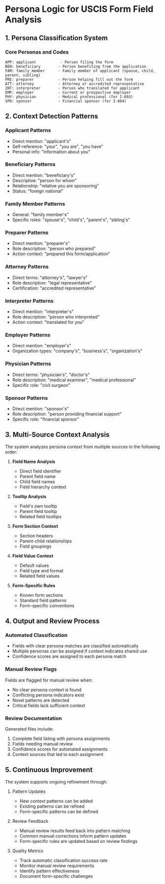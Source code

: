 # Persona Logic for USCIS Form Field Analysis

## 1. Persona Classification System

### Core Personas and Codes
```
APP: applicant           - Person filing the form
BEN: beneficiary        - Person benefiting from the application
FAM: family_member      - Family member of applicant (spouse, child, parent, sibling)
PRE: preparer           - Person helping fill out the form
ATT: attorney           - Attorney or accredited representative
INT: interpreter        - Person who translated for applicant
EMP: employer           - Current or prospective employer
PHY: physician          - Medical professional (for I-693)
SPO: sponsor            - Financial sponsor (for I-864)
```

## 2. Context Detection Patterns

### Applicant Patterns
- Direct mention: "applicant's"
- Self-reference: "your", "you are", "you have"
- Personal info: "information about you"

### Beneficiary Patterns
- Direct mention: "beneficiary's"
- Descriptive: "person for whom"
- Relationship: "relative you are sponsoring"
- Status: "foreign national"

### Family Member Patterns
- General: "family member's"
- Specific roles: "spouse's", "child's", "parent's", "sibling's"

### Preparer Patterns
- Direct mention: "preparer's"
- Role description: "person who prepared"
- Action context: "prepared this form/application"

### Attorney Patterns
- Direct terms: "attorney's", "lawyer's"
- Role description: "legal representative"
- Certification: "accredited representative"

### Interpreter Patterns
- Direct mention: "interpreter's"
- Role description: "person who interpreted"
- Action context: "translated for you"

### Employer Patterns
- Direct mention: "employer's"
- Organization types: "company's", "business's", "organization's"

### Physician Patterns
- Direct terms: "physician's", "doctor's"
- Role description: "medical examiner", "medical professional"
- Specific role: "civil surgeon"

### Sponsor Patterns
- Direct mention: "sponsor's"
- Role description: "person providing financial support"
- Specific role: "financial sponsor"

## 3. Multi-Source Context Analysis

The system analyzes persona context from multiple sources in the following order:

1. **Field Name Analysis**
   - Direct field identifier
   - Parent field name
   - Child field names
   - Field hierarchy context

2. **Tooltip Analysis**
   - Field's own tooltip
   - Parent field tooltip
   - Related field tooltips

3. **Form Section Context**
   - Section headers
   - Parent-child relationships
   - Field groupings

4. **Field Value Context**
   - Default values
   - Field type and format
   - Related field values

5. **Form-Specific Rules**
   - Known form sections
   - Standard field patterns
   - Form-specific conventions

## 4. Output and Review Process

### Automated Classification
- Fields with clear persona matches are classified automatically
- Multiple personas can be assigned if context indicates shared use
- Confidence scores are assigned to each persona match

### Manual Review Flags
Fields are flagged for manual review when:
- No clear persona context is found
- Conflicting persona indicators exist
- Novel patterns are detected
- Critical fields lack sufficient context

### Review Documentation
Generated files include:
1. Complete field listing with persona assignments
2. Fields needing manual review
3. Confidence scores for automated assignments
4. Context sources that led to each assignment

## 5. Continuous Improvement

The system supports ongoing refinement through:
1. Pattern Updates
   - New context patterns can be added
   - Existing patterns can be refined
   - Form-specific patterns can be defined

2. Review Feedback
   - Manual review results feed back into pattern matching
   - Common manual corrections inform pattern updates
   - Form-specific rules are updated based on review findings

3. Quality Metrics
   - Track automatic classification success rate
   - Monitor manual review requirements
   - Identify pattern effectiveness
   - Document form-specific challenges 